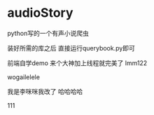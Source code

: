 # audioStory
python写的一个有声小说爬虫

装好所需的库之后  直接运行querybook.py即可

前端自学demo  来个大神加上线程就完美了
lmm122


wogailelele


我是李咪咪我改了
哈哈哈哈

111

